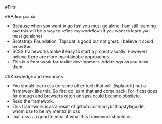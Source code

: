 #First

##A few points
- Because when you want to go fast you must go alone. I am still learning and this will be a way to refine my workflow (If you want to learn you must go alone)
- Bootstrap, Foundation, Topcoat is good but not great. I believe it could be better.
- SCSS frameworks make it easy to start a project visually. However I believe there are more maintainable approaches.
- This is a framework for toolkit development. Add things as you need them.

##Knowledge and resources
- You should learn css (or some other tech that will displace it) not a framework like this. So first go learn that and come back. For if css goes far enough and browsers catch on sass could become obsolete.
- Read the framework.
- This framework is as a result of github.com/larrybotha/styleguide, whom use to be my mentor in css
- Inuit.css is a good to idea of what this framework should do.
